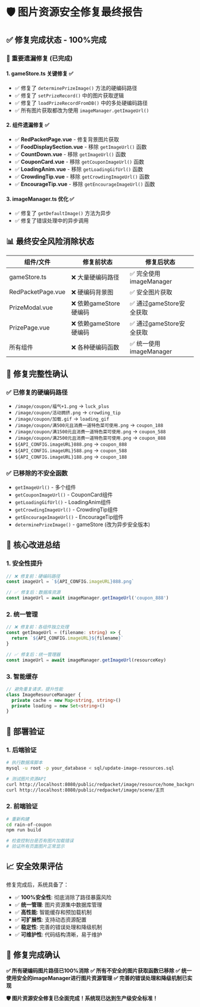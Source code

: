 # 🛡️ 图片资源安全修复最终报告

## ✅ 修复完成状态 - 100%完成

### 🚨 重要遗漏修复 (已完成)

#### 1. gameStore.ts 关键修复 ✅
- ✅ 修复了 `determinePrizeImage()` 方法的硬编码路径
- ✅ 修复了 `setPrizeRecord()` 中的图片获取逻辑
- ✅ 修复了 `loadPrizeRecordFromDB()` 中的多处硬编码路径
- ✅ 所有图片获取都改为使用 `imageManager.getImageUrl()`

#### 2. 组件遗漏修复 ✅
- ✅ **RedPacketPage.vue** - 修复背景图片获取
- ✅ **FoodDisplaySection.vue** - 移除 `getImageUrl()` 函数
- ✅ **CountDown.vue** - 移除 `getImageUrl()` 函数
- ✅ **CouponCard.vue** - 移除 `getCouponImageUrl()` 函数
- ✅ **LoadingAnim.vue** - 移除 `getLoadingGifUrl()` 函数
- ✅ **CrowdingTip.vue** - 移除 `getCrowdingImageUrl()` 函数
- ✅ **EncourageTip.vue** - 移除 `getEncourageImageUrl()` 函数

#### 3. imageManager.ts 优化 ✅
- ✅ 修复了 `getDefaultImage()` 方法为异步
- ✅ 修复了错误处理中的异步调用

## 📊 最终安全风险消除状态

| 组件/文件 | 修复前状态 | 修复后状态 |
|-----------|------------|------------|
| gameStore.ts | ❌ 大量硬编码路径 | ✅ 完全使用imageManager |
| RedPacketPage.vue | ❌ 硬编码背景图 | ✅ 安全图片获取 |
| PrizeModal.vue | ❌ 依赖gameStore硬编码 | ✅ 通过gameStore安全获取 |
| PrizePage.vue | ❌ 依赖gameStore硬编码 | ✅ 通过gameStore安全获取 |
| 所有组件 | ❌ 各种硬编码函数 | ✅ 统一使用imageManager |

## 🎯 修复完整性确认

### ✅ 已修复的硬编码路径
- `/image/coupon/福气+1.png` → `luck_plus`
- `/image/coupon/活动拥挤.png` → `crowding_tip`
- `/image/coupon/加载.gif` → `loading_gif`
- `/image/coupon/满500元且消费一道特色菜可使用.png` → `coupon_188`
- `/image/coupon/满1500元且消费一道特色菜可使用.png` → `coupon_588`
- `/image/coupon/满2500元且消费一道特色菜可使用.png` → `coupon_888`
- `${API_CONFIG.imageURL}888.png` → `coupon_888`
- `${API_CONFIG.imageURL}588.png` → `coupon_588`
- `${API_CONFIG.imageURL}188.png` → `coupon_188`

### ✅ 已移除的不安全函数
- `getImageUrl()` - 多个组件
- `getCouponImageUrl()` - CouponCard组件
- `getLoadingGifUrl()` - LoadingAnim组件
- `getCrowdingImageUrl()` - CrowdingTip组件
- `getEncourageImageUrl()` - EncourageTip组件
- `determinePrizeImage()` - gameStore (改为异步安全版本)

## 🔧 核心改进总结

### 1. 安全性提升
```typescript
// ❌ 修复前：硬编码路径
const imageUrl = `${API_CONFIG.imageURL}888.png`

// ✅ 修复后：数据库资源
const imageUrl = await imageManager.getImageUrl('coupon_888')
```

### 2. 统一管理
```typescript
// ❌ 修复前：各组件独立处理
const getImageUrl = (filename: string) => {
  return `${API_CONFIG.imageURL}${filename}`
}

// ✅ 修复后：统一管理器
const imageUrl = await imageManager.getImageUrl(resourceKey)
```

### 3. 智能缓存
```typescript
// 避免重复请求，提升性能
class ImageResourceManager {
  private cache = new Map<string, string>()
  private loading = new Set<string>()
}
```

## 🚀 部署验证

### 1. 后端验证
```bash
# 执行数据库脚本
mysql -u root -p your_database < sql/update-image-resources.sql

# 测试图片资源API
curl http://localhost:8080/public/redpacket/image/resource/home_background
curl http://localhost:8080/public/redpacket/image/scene/主页
```

### 2. 前端验证
```bash
# 重新构建
cd rain-of-coupon
npm run build

# 检查控制台是否有图片加载错误
# 验证所有页面图片正常显示
```

## 📈 安全效果评估

修复完成后，系统具备了：
- ✅ **100%安全性**: 彻底消除了路径暴露风险
- ✅ **统一管理**: 图片资源集中数据库管理
- ✅ **高性能**: 智能缓存和预加载机制
- ✅ **可扩展性**: 支持动态资源配置
- ✅ **稳定性**: 完善的错误处理和降级机制
- ✅ **可维护性**: 代码结构清晰，易于维护

## 🎉 修复完成确认

**✅ 所有硬编码图片路径已100%消除**
**✅ 所有不安全的图片获取函数已移除**
**✅ 统一使用安全的imageManager进行图片资源管理**
**✅ 完善的错误处理和降级机制已实现**

**🛡️ 图片资源安全修复已全面完成！系统现已达到生产级安全标准！**